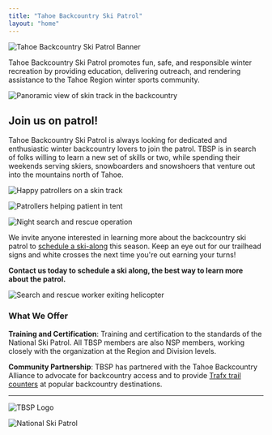```yaml
---
title: "Tahoe Backcountry Ski Patrol"
layout: "home"
---
```


![Tahoe Backcountry Ski Patrol Banner](/images/tbsp-banner-1060px.jpg)

Tahoe Backcountry Ski Patrol promotes fun, safe, and responsible winter recreation by providing education, delivering outreach, and rendering assistance to the Tahoe Region winter sports community.

![Panoramic view of skin track in the backcountry](/images/tbsp-cover-1.jpg)

## Join us on patrol!

Tahoe Backcountry Ski Patrol is always looking for dedicated and enthusiastic winter backcountry lovers to join the patrol. TBSP is in search of folks willing to learn a new set of skills or two, while spending their weekends serving skiers, snowboarders and snowshoers that venture out into the mountains north of Tahoe.

![Happy patrollers on a skin track](/images/tbsp-square-5.jpg)

![Patrollers helping patient in tent](/images/tbsp-square-1.jpg)

![Night search and rescue operation](/images/tbsp-square-3.jpg)

We invite anyone interested in learning more about the backcountry ski patrol to [schedule a ski-along](http://wiki.tbsp.org/TBSP_Introduction) this season. Keep an eye out for our trailhead signs and white crosses the next time you're out earning your turns!

**Contact us today to schedule a ski along, the best way to learn more about the patrol.**

![Search and rescue worker exiting helicopter](/images/tbsp-square-4.jpg)

### What We Offer

**Training and Certification**: Training and certification to the standards of the National Ski Patrol. All TBSP members are also NSP members, working closely with the organization at the Region and Division levels.

**Community Partnership**: TBSP has partnered with the Tahoe Backcountry Alliance to advocate for backcountry access and to provide [Trafx trail counters](https://www.trafx.net) at popular backcountry destinations.

---

![TBSP Logo](/images/tbsp_logo_black.png)

![National Ski Patrol](/images/80px-NSP_Shield.jpg)
